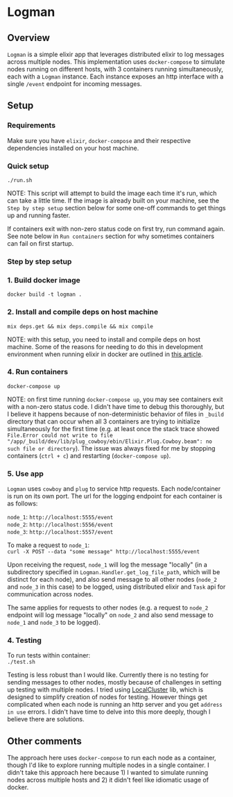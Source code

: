 # Logman

## Overview
`Logman` is a simple elixir app that leverages distributed elixir to log messages across multiple nodes. This implementation uses `docker-compose` to simulate nodes running on different hosts, with 3 containers running simultaneously, each with a `Logman` instance. Each instance exposes an http interface with a single `/event` endpoint for incoming messages.

## Setup

### Requirements
Make sure you have `elixir`, `docker-compose` and their respective dependencies installed on your host machine.

### Quick setup
`./run.sh`

NOTE: This script will attempt to build the image each time it's run, which can take a little time. If the image is already built on your machine, see the `Step by step setup` section below for some one-off commands to get things up and running faster.

If containers exit with non-zero status code on first try, run command again. See note below in `Run containers` section for why sometimes containers can fail on first startup.

### Step by step setup

### 1. Build docker image
`docker build -t logman .`  

### 2. Install and compile deps on host machine
`mix deps.get && mix deps.compile && mix compile`

NOTE: with this setup, you need to install and compile deps on host machine. Some of the reasons for needing to do this in development environment when running elixir in docker are outlined in [this article](http://mroach.com/2020/07/elixir-development-with-docker/).

### 4. Run containers
`docker-compose up`

NOTE: on first time running `docker-compose up`, you may see containers exit with a non-zero status code. I didn't have time to debug this thoroughly, but I believe it happens because of non-deterministic behavior of files in `_build` directory that can occur when all 3 containers are trying to initialize simultaneously for the first time (e.g. at least once the stack trace showed `File.Error could not write to file "/app/_build/dev/lib/plug_cowboy/ebin/Elixir.Plug.Cowboy.beam": no such file or directory`). The issue was always fixed for me by stopping containers (`ctrl + c`) and restarting (`docker-compose up`).

### 5. Use app
`Logman` uses `cowboy` and `plug` to service http requests. Each node/container is run on its own port. The url for the logging endpoint for each container is as follows:

`node_1`: `http://localhost:5555/event`\
`node_2`: `http://localhost:5556/event`\
`node_3`: `http://localhost:5557/event`

To make a request to `node_1`:\
`curl -X POST --data "some message" http://localhost:5555/event`

Upon receiving the request, `node_1` will log the message "locally" (in a subdirectory specified in `Logman.Handler.get_log_file_path`, which will be distinct for each node), and also send message to all other nodes (`node_2` and `node_3` in this case) to be logged, using distributed elixir and `Task` api for communication across nodes.

The same applies for requests to other nodes (e.g. a request to `node_2` endpoint will log message "locally" on `node_2` and also send message to `node_1` and `node_3` to be logged).

### 4. Testing

To run tests within container:\
`./test.sh`

Testing is less robust than I would like. Currently there is no testing for sending messages to other nodes, mostly because of challenges in setting up testing with multiple nodes. I tried using [LocalCluster](https://github.com/whitfin/local-cluster) lib, which is designed to simplify creation of nodes for testing. However things get complicated when each node is running an http server and you get `address in use` errors. I didn't have time to delve into this more deeply, though I believe there are solutions.

## Other comments
The approach here uses `docker-compose` to run each node as a container, though I'd like to explore running multiple nodes in a single container. I didn't take this approach here because 1) I wanted to simulate running nodes across multiple hosts and 2) it didn't feel like idiomatic usage of docker.
